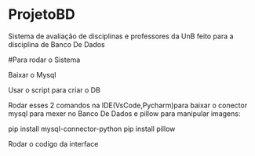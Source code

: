 # ProjetoBD
Sistema de avaliação de disciplinas e professores da UnB feito para a disciplina de Banco De Dados

#Para rodar o Sistema

Baixar o Mysql

Usar o script para criar o DB

Rodar esses 2 comandos na IDE(VsCode,Pycharm)para baixar o conector mysql para mexer no Banco De Dados e pillow para manipular imagens:

  pip install mysql-connector-python
  pip install pillow
  
Rodar o codigo da interface
